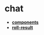 <!-- generated by markdown-notes-tree -->

# chat

<!-- optional markdown-notes-tree directory description starts here -->

<!-- optional markdown-notes-tree directory description ends here -->

- [**components**](components)
- [**roll-result**](roll-result)
